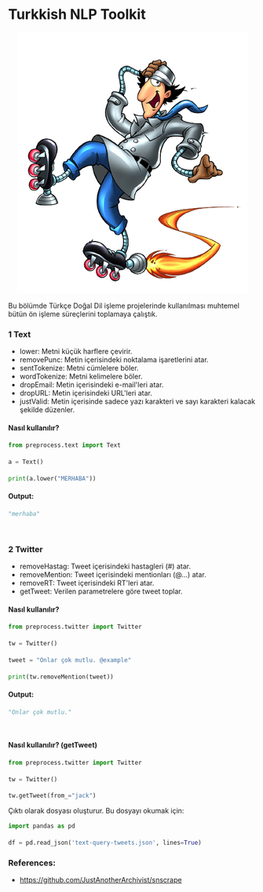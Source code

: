 # Turkkish NLP Toolkit

<p align="center">
  <img src="https://github.com/inspectorgadgetteknofest/inspector-gadget-acikhack2021/blob/main/ToolsTwitter/images/Inspector-Gadget.png">
</p>



Bu bölümde Türkçe Doğal Dil işleme projelerinde kullanılması muhtemel bütün ön işleme süreçlerini toplamaya çalıştık.

### 1 Text
* lower: Metni küçük harflere çevirir.
* removePunc: Metin içerisindeki noktalama işaretlerini atar.
* sentTokenize: Metni cümlelere böler.
* wordTokenize: Metni kelimelere böler.
* dropEmail: Metin içerisindeki e-mail'leri atar.
* dropURL: Metin içerisindeki URL'leri atar.
* justValid: Metin içerisinde sadece yazı karakteri ve sayı karakteri kalacak şekilde düzenler.

#### Nasıl kullanılır?
```python
from preprocess.text import Text

a = Text()

print(a.lower("MERHABA"))
```
#### Output:
```python
"merhaba"
```
<br>

### 2 Twitter
* removeHastag: Tweet içerisindeki hastagleri (#) atar.
* removeMention: Tweet içerisindeki mentionları (@...) atar.
* removeRT: Tweet içerisindeki RT'leri atar.
* getTweet: Verilen parametrelere göre tweet toplar.


#### Nasıl kullanılır?
```python
from preprocess.twitter import Twitter

tw = Twitter()

tweet = "Onlar çok mutlu. @example"

print(tw.removeMention(tweet))
```
#### Output:
```python
"Onlar çok mutlu."
```
<br>

#### Nasıl kullanılır? (getTweet)
```python
from preprocess.twitter import Twitter

tw = Twitter()

tw.getTweet(from_="jack")
```
Çıktı olarak  dosyası oluşturur. Bu dosyayı okumak için:

```python
import pandas as pd

df = pd.read_json('text-query-tweets.json', lines=True)
```


### References:
* https://github.com/JustAnotherArchivist/snscrape
